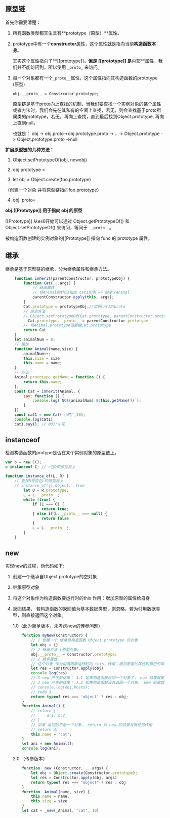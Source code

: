 ## 原型链

首先你需要清楚：

1. 所有函数类型都天生具有**prototype（原型）**属性。

2. prototype中有一个**constructor**属性，这个属性就是指向当前**构造函数本身**。

   其实这个属性指向了**[[prototype]]**，但是 [[prototype]] 是**内部**属性，我们并不能访问到，所以使用 `_proto_` 来访问。

3. 每一个对象都有一个`_proto__`属性，这个属性指向其构造函数的prototype (原型) 

   ```
   obj.__proto__ = Constrcutor.prototype;
   ```

   原型链是基于proto向上查找的机制，当我们要查找一个实例对象的某个属性或者方法时，我们会先在其私有的空间上查找，若无，则会查找基于proto所属类的prototype，若无，再向上查找，直到最后找到Object.prototype, 再向上直到null。

   也就是： obj -> obj.proto->obj.prototype.proto -> ...-> Object.prototype -> Object.prototype.proto ->null  

**扩展原型链的几种方法：**

  1. Object.setPrototypeOf(obj, newobj)

  2. obj.prototype = 

  3. let obj = Object.create(foo.prototype) 

  （创建一个对象 并将原型链指向foo.prototype）

  4. obj. proto=     

**obj.[[Prototype]] 用于指向 obj 的原型**

[[Prototype]] 从es6开始可以通过 Object.getPrototypeOf() 和 Object.setPrototypeOf() 来访问，等同于 `__proto__`。

被构造函数创建的实例对象的[[Prototype]] 指向 func 的 prototype 属性。

## 继承

继承是基于原型链的继承，分为继承属性和继承方法。

```js
    function inherit(parentConstructor, prototypeObj) {
        function Cat(...args) {
            // 继承属性 
            // 将Animal的this指向 cat1实例 => 继承了Animal
            parentConstructor.apply(this, args);
        }
        Cat.prototype = prototypeObj;//实例cat1的proto
        // 继承方法
        // Object.setPrototypeOf(Cat.prototype, parentConstructor.prototype);
          Cat.prototype.__proto__ = parentConstructor.prototype
        // 将Animal.prototype设置给Cat.prototype
        return Cat
    }
    let animalNum = 0;
    // 属性
    function Animal(name,size) {
        animalNum++;
        this.size = size
        this.name = name;
    }
    // 方法
    Animal.prototype.getName = function () {
        return this.name;
    };
    const Cat = inherit(Animal, {
        say: function () {
            console.log(`NO${animalNum}:${this.getName()}`);
        }
    });
    const cat1 = new Cat('小花',10);
    console.log(cat1)
    cat1.say(); // NO1:小花
```

## instanceof

检测构造函数的protype是否在某个实例对象的原型链上。

```js
var o = new C();
o instanceof C; // c在O的原型链上
```

```js
function instance_of(L, R) {
    // 查找R是否在L的原型链上
    // instance_of({},Object)  true
        let O = R.prototype;
        L = L.__proto__;
        while (true) {
            if (L === O) {
                return true;
            } else if(L.__proto__ === null) {
                return false
            }
            L = L.__proto__;
        }
    }
```



## new

实现new的过程，伪代码如下:

1. 创建一个继承自Object.prototype的空对象

2. 继承原型对象

3. 将这个对象作为构造函数要运行时的this 作用：增加原型的属性给自身

4. 返回结果， 若构造函数的返回值为基本数据类型，则忽略，若为引用数据类型，则直接返回这个对象。

   1.0（此为简单版本，未考虑new的传参问题）

   ```js
       function myNew(Constructor) {
           // 1 创建一个 继承自构造函数 Object.prototype 的对象
           let obj = {}
           // 2 继承方法 (原型对象)
           obj.__proto__ = Constructor.prototype;
           // 2 继承属性
           // 这个对象 作为构造函数运行时的 this，作用：增加原型的属性到自己的属性上
           let res = Constructor.apply(obj)
           console.log(res)
           // 3 new 产生的结果： 3.1 如果构造函数返回一个对象了， new 结果就是这个对象
           // 3 new 产生的结果： 3.2 如果构造函数没有返回一个对象， new 结果就是我们刚才创建的这个对象
           // console.log(obj.hosts);
           // todo 3
           return typeof res === 'object' ? res : obj;
       }
       function Animal() {
           // return {
           //     a:1, b:2
           // }
           // 如果 返回的不是一个对象， return 对 new 的结果没有任何作用
           // return 3;
           this.name = 'cat';
       }
       let ani = new Animal();
       console.log(ani);
   ```

   2.0 （传参版本）

   ```js
       function _new (Constructor, ...args) {
           let obj = Object.create(Constructor.prototype);
           let res = Constructor.apply(obj, args)
           return typeof res === "object" ? res : obj
       }
       function _Animal(name, size) {
           this.name = name,
           this.size = size
       }
       let cat = _new(_Animal, 'cat', 10)
   ```

   